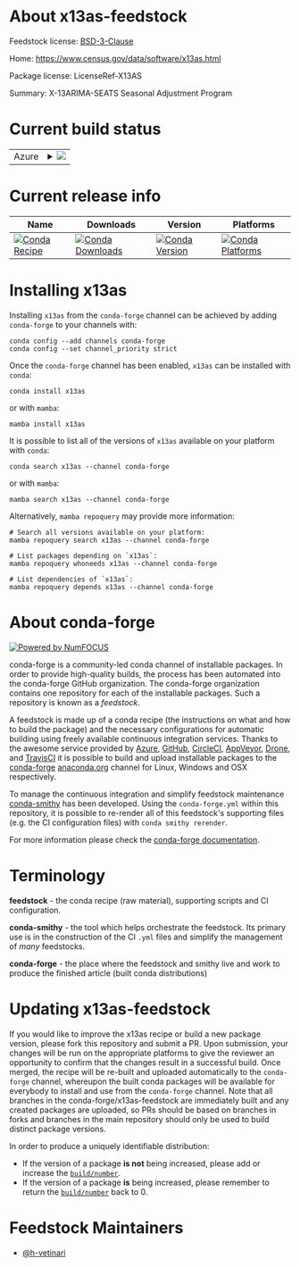 About x13as-feedstock
=====================

Feedstock license: [BSD-3-Clause](https://github.com/conda-forge/x13as-feedstock/blob/main/LICENSE.txt)

Home: https://www.census.gov/data/software/x13as.html

Package license: LicenseRef-X13AS

Summary: X-13ARIMA-SEATS Seasonal Adjustment Program

Current build status
====================


<table>
    
  <tr>
    <td>Azure</td>
    <td>
      <details>
        <summary>
          <a href="https://dev.azure.com/conda-forge/feedstock-builds/_build/latest?definitionId=23686&branchName=main">
            <img src="https://dev.azure.com/conda-forge/feedstock-builds/_apis/build/status/x13as-feedstock?branchName=main">
          </a>
        </summary>
        <table>
          <thead><tr><th>Variant</th><th>Status</th></tr></thead>
          <tbody><tr>
              <td>linux_64</td>
              <td>
                <a href="https://dev.azure.com/conda-forge/feedstock-builds/_build/latest?definitionId=23686&branchName=main">
                  <img src="https://dev.azure.com/conda-forge/feedstock-builds/_apis/build/status/x13as-feedstock?branchName=main&jobName=linux&configuration=linux%20linux_64_" alt="variant">
                </a>
              </td>
            </tr><tr>
              <td>osx_64</td>
              <td>
                <a href="https://dev.azure.com/conda-forge/feedstock-builds/_build/latest?definitionId=23686&branchName=main">
                  <img src="https://dev.azure.com/conda-forge/feedstock-builds/_apis/build/status/x13as-feedstock?branchName=main&jobName=osx&configuration=osx%20osx_64_" alt="variant">
                </a>
              </td>
            </tr><tr>
              <td>win_64</td>
              <td>
                <a href="https://dev.azure.com/conda-forge/feedstock-builds/_build/latest?definitionId=23686&branchName=main">
                  <img src="https://dev.azure.com/conda-forge/feedstock-builds/_apis/build/status/x13as-feedstock?branchName=main&jobName=win&configuration=win%20win_64_" alt="variant">
                </a>
              </td>
            </tr>
          </tbody>
        </table>
      </details>
    </td>
  </tr>
</table>

Current release info
====================

| Name | Downloads | Version | Platforms |
| --- | --- | --- | --- |
| [![Conda Recipe](https://img.shields.io/badge/recipe-x13as-green.svg)](https://anaconda.org/conda-forge/x13as) | [![Conda Downloads](https://img.shields.io/conda/dn/conda-forge/x13as.svg)](https://anaconda.org/conda-forge/x13as) | [![Conda Version](https://img.shields.io/conda/vn/conda-forge/x13as.svg)](https://anaconda.org/conda-forge/x13as) | [![Conda Platforms](https://img.shields.io/conda/pn/conda-forge/x13as.svg)](https://anaconda.org/conda-forge/x13as) |

Installing x13as
================

Installing `x13as` from the `conda-forge` channel can be achieved by adding `conda-forge` to your channels with:

```
conda config --add channels conda-forge
conda config --set channel_priority strict
```

Once the `conda-forge` channel has been enabled, `x13as` can be installed with `conda`:

```
conda install x13as
```

or with `mamba`:

```
mamba install x13as
```

It is possible to list all of the versions of `x13as` available on your platform with `conda`:

```
conda search x13as --channel conda-forge
```

or with `mamba`:

```
mamba search x13as --channel conda-forge
```

Alternatively, `mamba repoquery` may provide more information:

```
# Search all versions available on your platform:
mamba repoquery search x13as --channel conda-forge

# List packages depending on `x13as`:
mamba repoquery whoneeds x13as --channel conda-forge

# List dependencies of `x13as`:
mamba repoquery depends x13as --channel conda-forge
```


About conda-forge
=================

[![Powered by
NumFOCUS](https://img.shields.io/badge/powered%20by-NumFOCUS-orange.svg?style=flat&colorA=E1523D&colorB=007D8A)](https://numfocus.org)

conda-forge is a community-led conda channel of installable packages.
In order to provide high-quality builds, the process has been automated into the
conda-forge GitHub organization. The conda-forge organization contains one repository
for each of the installable packages. Such a repository is known as a *feedstock*.

A feedstock is made up of a conda recipe (the instructions on what and how to build
the package) and the necessary configurations for automatic building using freely
available continuous integration services. Thanks to the awesome service provided by
[Azure](https://azure.microsoft.com/en-us/services/devops/), [GitHub](https://github.com/),
[CircleCI](https://circleci.com/), [AppVeyor](https://www.appveyor.com/),
[Drone](https://cloud.drone.io/welcome), and [TravisCI](https://travis-ci.com/)
it is possible to build and upload installable packages to the
[conda-forge](https://anaconda.org/conda-forge) [anaconda.org](https://anaconda.org/)
channel for Linux, Windows and OSX respectively.

To manage the continuous integration and simplify feedstock maintenance
[conda-smithy](https://github.com/conda-forge/conda-smithy) has been developed.
Using the ``conda-forge.yml`` within this repository, it is possible to re-render all of
this feedstock's supporting files (e.g. the CI configuration files) with ``conda smithy rerender``.

For more information please check the [conda-forge documentation](https://conda-forge.org/docs/).

Terminology
===========

**feedstock** - the conda recipe (raw material), supporting scripts and CI configuration.

**conda-smithy** - the tool which helps orchestrate the feedstock.
                   Its primary use is in the construction of the CI ``.yml`` files
                   and simplify the management of *many* feedstocks.

**conda-forge** - the place where the feedstock and smithy live and work to
                  produce the finished article (built conda distributions)


Updating x13as-feedstock
========================

If you would like to improve the x13as recipe or build a new
package version, please fork this repository and submit a PR. Upon submission,
your changes will be run on the appropriate platforms to give the reviewer an
opportunity to confirm that the changes result in a successful build. Once
merged, the recipe will be re-built and uploaded automatically to the
`conda-forge` channel, whereupon the built conda packages will be available for
everybody to install and use from the `conda-forge` channel.
Note that all branches in the conda-forge/x13as-feedstock are
immediately built and any created packages are uploaded, so PRs should be based
on branches in forks and branches in the main repository should only be used to
build distinct package versions.

In order to produce a uniquely identifiable distribution:
 * If the version of a package **is not** being increased, please add or increase
   the [``build/number``](https://docs.conda.io/projects/conda-build/en/latest/resources/define-metadata.html#build-number-and-string).
 * If the version of a package **is** being increased, please remember to return
   the [``build/number``](https://docs.conda.io/projects/conda-build/en/latest/resources/define-metadata.html#build-number-and-string)
   back to 0.

Feedstock Maintainers
=====================

* [@h-vetinari](https://github.com/h-vetinari/)

